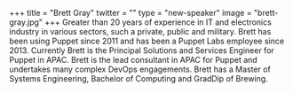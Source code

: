 +++
title = "Brett Gray"
twitter = ""
type = "new-speaker"
image = "brett-gray.jpg"
+++
Greater than 20 years of experience in IT and electronics industry in various sectors, such a private, public and military. Brett has been using Puppet since 2011 and has been a Puppet Labs employee since 2013. Currently Brett is the Principal Solutions and Services Engineer for Puppet in APAC. Brett is the lead consultant in APAC for Puppet and undertakes many complex DevOps engagements. Brett has a Master of Systems Engineering, Bachelor of Computing and GradDip of Brewing.